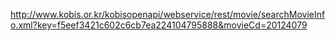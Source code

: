 http://www.kobis.or.kr/kobisopenapi/webservice/rest/movie/searchMovieInfo.xml?key=f5eef3421c602c6cb7ea224104795888&movieCd=20124079